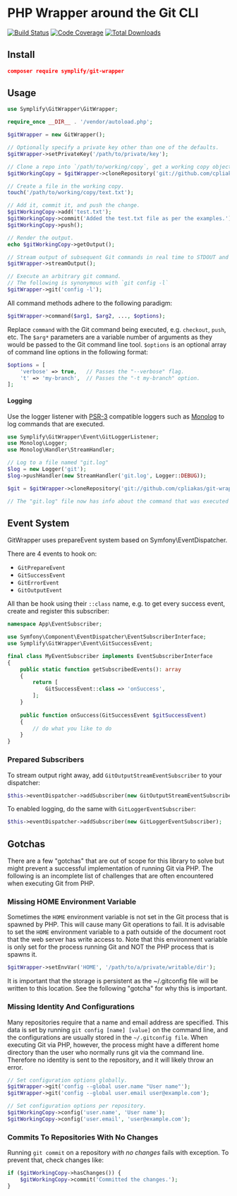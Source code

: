 # PHP Wrapper around the Git CLI

[![Build Status](https://travis-ci.org/cpliakas/git-wrapper.svg?branch=master)](https://travis-ci.org/cpliakas/git-wrapper)
[![Code Coverage](https://scrutinizer-ci.com/g/cpliakas/git-wrapper/badges/coverage.png?b=master)](https://scrutinizer-ci.com/g/cpliakas/git-wrapper/?branch=master)
[![Total Downloads](https://img.shields.io/packagist/dt/cpliakas/git-wrapper.svg)](https://packagist.org/packages/cpliakas/git-wrapper)


## Install

```json
composer require symplify/git-wrapper
```

## Usage

```php
use Symplify\GitWrapper\GitWrapper;

require_once __DIR__ . '/vendor/autoload.php';

$gitWrapper = new GitWrapper();

// Optionally specify a private key other than one of the defaults.
$gitWrapper->setPrivateKey('/path/to/private/key');

// Clone a repo into `/path/to/working/copy`, get a working copy object.
$gitWorkingCopy = $gitWrapper->cloneRepository('git://github.com/cpliakas/git-wrapper.git', '/path/to/working/copy');

// Create a file in the working copy.
touch('/path/to/working/copy/text.txt');

// Add it, commit it, and push the change.
$gitWorkingCopy->add('test.txt');
$gitWorkingCopy->commit('Added the test.txt file as per the examples.');
$gitWorkingCopy->push();

// Render the output.
echo $gitWorkingCopy->getOutput();

// Stream output of subsequent Git commands in real time to STDOUT and STDERR.
$gitWrapper->streamOutput();

// Execute an arbitrary git command.
// The following is synonymous with `git config -l`
$gitWrapper->git('config -l');
```

All command methods adhere to the following paradigm:

```php
$gitWrapper->command($arg1, $arg2, ..., $options);
```

Replace `command` with the Git command being executed, e.g. `checkout`, `push`, etc. The `$arg*` parameters are a variable number of arguments as they would be passed to the Git command line tool. `$options` is an optional array of command line options in the following format: 

```php
$options = [
    'verbose' => true,   // Passes the "--verbose" flag.
    't' => 'my-branch',  // Passes the "-t my-branch" option.
];
```

#### Logging

Use the logger listener with [PSR-3](https://github.com/php-fig/fig-standards/blob/master/accepted/PSR-3-logger-interface.md)
compatible loggers such as [Monolog](https://github.com/Seldaek/monolog) to log commands that are executed.

```php
use Symplify\GitWrapper\Event\GitLoggerListener;
use Monolog\Logger;
use Monolog\Handler\StreamHandler;

// Log to a file named "git.log"
$log = new Logger('git');
$log->pushHandler(new StreamHandler('git.log', Logger::DEBUG));

$git = $gitWrapper->cloneRepository('git://github.com/cpliakas/git-wrapper.git', '/path/to/working/copy');

// The "git.log" file now has info about the command that was executed above.
```

## Event System

GitWrapper uses prepareEvent system based on Symfony\EventDispatcher.

There are 4 events to hook on:

- `GitPrepareEvent` 
- `GitSuccessEvent`
- `GitErrorEvent`
- `GitOutputEvent`

All than be hook using their `::class` name, e.g. to get every success event, create and register this subscriber:

```php
namespace App\EventSubscriber;

use Symfony\Component\EventDispatcher\EventSubscriberInterface;
use Symplify\GitWrapper\Event\GitSuccessEvent;

final class MyEventSubscriber implements EventSubscriberInterface
{
    public static function getSubscribedEvents(): array
    {
        return [
            GitSuccessEvent::class => 'onSuccess',
        ];
    }
    
    public function onSuccess(GitSuccessEvent $gitSuccessEvent)
    {
        // do what you like to do
    }
}
```



### Prepared Subscribers

To stream output right away, add `GitOutputStreamEventSubscriber` to your dispatcher:
 
```php
$this->eventDispatcher->addSubscriber(new GitOutputStreamEventSubscriber);
```

To enabled logging, do the same with `GitLoggerEventSubscriber`:

```php
$this->eventDispatcher->addSubscriber(new GitLoggerEventSubscriber);
```


## Gotchas

There are a few "gotchas" that are out of scope for this library to solve but might prevent a successful implementation of running Git via PHP. The following is an incomplete list of challenges that are often encountered when executing Git from PHP.

### Missing HOME Environment Variable

Sometimes the `HOME` environment variable is not set in the Git process that is spawned by PHP. This will cause many Git operations to fail. It is advisable to set the `HOME` environment variable to a path outside of the document root that the web server has write access to. Note that this environment variable is only set for the process running Git and NOT the PHP process that is spawns it.

```php
$gitWrapper->setEnvVar('HOME', '/path/to/a/private/writable/dir');
```

It is important that the storage is persistent as the ~/.gitconfig file will be
written to this location. See the following "gotcha" for why this is important.

### Missing Identity And Configurations

Many repositories require that a name and email address are specified. This data
is set by running `git config [name] [value]` on the command line, and the
configurations are usually stored in the `~/.gitconfig file`. When executing Git
via PHP, however, the process might have a different home directory than the
user who normally runs git via the command line. Therefore no identity is sent
to the repository, and it will likely throw an error.

```php
// Set configuration options globally.
$gitWrapper->git('config --global user.name "User name"');
$gitWrapper->git('config --global user.email user@example.com');

// Set configuration options per repository.
$gitWorkingCopy->config('user.name', 'User name');
$gitWorkingCopy->config('user.email', 'user@example.com');
```

### Commits To Repositories With No Changes

Running `git commit` on a repository *with no changes* fails with exception. To prevent that, check changes like:

```php
if ($gitWorkingCopy->hasChanges()) {
    $gitWorkingCopy->commit('Committed the changes.');
}
```
